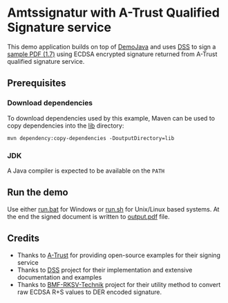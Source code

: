 # Amtssignatur with A-Trust Qualified Signature service

This demo application builds on top of [DemoJava](../DemoJava) and uses [DSS](https://github.com/esig/dss)
to sign a [sample PDF (1.7)](https://svn.apache.org/repos/asf/tika/trunk/tika-parsers/src/test/resources/test-documents/testPDF_Version.8.x.pdf) 
using ECDSA encrypted signature returned from A-Trust qualified signature service.

## Prerequisites

### Download dependencies

To download dependencies used by this example, Maven can be used to copy dependencies into the
[lib](lib) directory:

```shell
mvn dependency:copy-dependencies -DoutputDirectory=lib
```

### JDK

A Java compiler is expected to be available on the `PATH` 

## Run the demo

Use either [run.bat](run.bat) for Windows or [run.sh](run.sh) for Unix/Linux based systems. At the end the signed
document is written to [output.pdf](output.pdf) file.

## Credits

* Thanks to [A-Trust](https://github.com/A-Trust) for providing open-source examples for their signing service
* Thanks to [DSS](https://github.com/esig/dss) project for their implementation and extensive documentation and 
examples
* Thanks to [BMF-RKSV-Technik](https://github.com/BMF-RKSV-Technik) project for their utility method to convert 
raw ECDSA R+S values to DER encoded signature.
